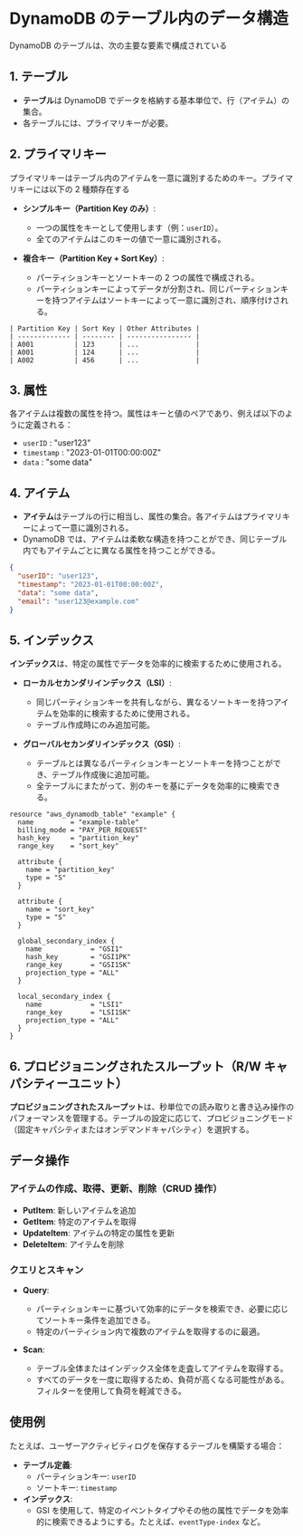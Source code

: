 # DynamoDB のテーブル内のデータ構造

DynamoDB のテーブルは、次の主要な要素で構成されている

## 1. テーブル

- **テーブル**は DynamoDB でデータを格納する基本単位で、行（アイテム）の集合。
- 各テーブルには、プライマリキーが必要。

## 2. プライマリキー

プライマリキーはテーブル内のアイテムを一意に識別するためのキー。プライマリキーには以下の 2 種類存在する

- **シンプルキー（Partition Key のみ）**:

  - 一つの属性をキーとして使用します（例：`userID`）。
  - 全てのアイテムはこのキーの値で一意に識別される。

- **複合キー（Partition Key + Sort Key）**:
  - パーティションキーとソートキーの 2 つの属性で構成される。
  - パーティションキーによってデータが分割され、同じパーティションキーを持つアイテムはソートキーによって一意に識別され、順序付けされる。

```plaintext
| Partition Key | Sort Key | Other Attributes |
| ------------- | -------- | ---------------- |
| A001          | 123      | ...              |
| A001          | 124      | ...              |
| A002          | 456      | ...              |
```

## 3. 属性

各アイテムは複数の属性を持つ。属性はキーと値のペアであり、例えば以下のように定義される：

- `userID` : "user123"
- `timestamp` : "2023-01-01T00:00:00Z"
- `data` : "some data"

## 4. アイテム

- **アイテム**はテーブルの行に相当し、属性の集合。各アイテムはプライマリキーによって一意に識別される。
- DynamoDB では、アイテムは柔軟な構造を持つことができ、同じテーブル内でもアイテムごとに異なる属性を持つことができる。

```json
{
  "userID": "user123",
  "timestamp": "2023-01-01T00:00:00Z",
  "data": "some data",
  "email": "user123@example.com"
}
```

## 5. インデックス

**インデックス**は、特定の属性でデータを効率的に検索するために使用される。

- **ローカルセカンダリインデックス（LSI）**:

  - 同じパーティションキーを共有しながら、異なるソートキーを持つアイテムを効率的に検索するために使用される。
  - テーブル作成時にのみ追加可能。

- **グローバルセカンダリインデックス（GSI）**:
  - テーブルとは異なるパーティションキーとソートキーを持つことができ、テーブル作成後に追加可能。
  - 全テーブルにまたがって、別のキーを基にデータを効率的に検索できる。

```hcl
resource "aws_dynamodb_table" "example" {
  name         = "example-table"
  billing_mode = "PAY_PER_REQUEST"
  hash_key     = "partition_key"
  range_key    = "sort_key"

  attribute {
    name = "partition_key"
    type = "S"
  }

  attribute {
    name = "sort_key"
    type = "S"
  }

  global_secondary_index {
    name            = "GSI1"
    hash_key        = "GSI1PK"
    range_key       = "GSI1SK"
    projection_type = "ALL"
  }

  local_secondary_index {
    name            = "LSI1"
    range_key       = "LSI1SK"
    projection_type = "ALL"
  }
}
```

## 6. プロビジョニングされたスループット（R/W キャパシティーユニット）

**プロビジョニングされたスループット**は、秒単位での読み取りと書き込み操作のパフォーマンスを管理する。テーブルの設定に応じて、プロビジョニングモード（固定キャパシティまたはオンデマンドキャパシティ）を選択する。

## データ操作

### アイテムの作成、取得、更新、削除（CRUD 操作）

- **PutItem**: 新しいアイテムを追加
- **GetItem**: 特定のアイテムを取得
- **UpdateItem**: アイテムの特定の属性を更新
- **DeleteItem**: アイテムを削除

### クエリとスキャン

- **Query**:

  - パーティションキーに基づいて効率的にデータを検索でき、必要に応じてソートキー条件を追加できる。
  - 特定のパーティション内で複数のアイテムを取得するのに最適。

- **Scan**:
  - テーブル全体またはインデックス全体を走査してアイテムを取得する。
  - すべてのデータを一度に取得するため、負荷が高くなる可能性がある。フィルターを使用して負荷を軽減できる。

## 使用例

たとえば、ユーザーアクティビティログを保存するテーブルを構築する場合：

- **テーブル定義**:
  - パーティションキー: `userID`
  - ソートキー: `timestamp`
- **インデックス**:
  - GSI を使用して、特定のイベントタイプやその他の属性でデータを効率的に検索できるようにする。たとえば、`eventType-index` など。
